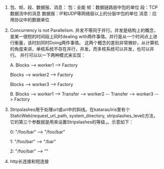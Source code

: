 1. 包、帧、段、数据报、消息：
  包：全能
  帧：数据链路层中包的单位
  段：TCP数据流中的消息
  数据报：IP和UDP等网络层以上的分层中包的单位
  消息：应用协议中的数据单位
  
2. Concurrency is not Parallelism. 并发不等同于并行。并发是结构上的概念，是某一很短的时间段上同时dealing with两件事情。并行是从一个时间点上进行衡量，该时刻同时Doing两件事情。
这两个概念的差别非常微妙，从计算机的角度来讲，单核系统不存在并行，并发。而多核系统可以并发，也可以并行。
并行可以以一下两种模式来实现：

   A.
   Blocks --> worker1 --> Factory

   Blocks --> worker2 --> Factory
   
   Blocks --> worker3 --> Factory

   B. 
   Blocks --> worker1 --> Transfer --> worker2 -- Transfer --> worker3 --> Factory
  
  
3. Stripslashes用于处理url或uri中的斜线。在kataras/iris里有个StaticWeb(request_url_path, system_directory, stripslashes_level)方法，它的第三个参数就是用来设置Stripslashes的等级，。示意如下：
 
   0: "/foo/bar" --> "/foo/bar"

   1: "/foo/bar" --> "/bar"

   2: "/foo/bar" --> ""

4. http长连接和短连接
